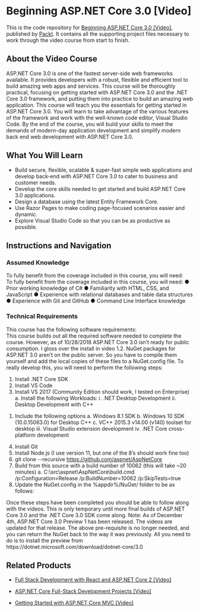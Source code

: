 # Beginning ASP.NET Core 3.0 [Video]
This is the code repository for [Beginning ASP.NET Core 3.0 [Video]](https://www.packtpub.com/web-development/beginning-aspnet-core-30-video?utm_source=github&utm_medium=repository&utm_campaign=9781789619355), published by [Packt](https://www.packtpub.com/?utm_source=github). It contains all the supporting project files necessary to work through the video course from start to finish.
## About the Video Course
ASP.NET Core 3.0 is one of the fastest server-side web frameworks available. It provides developers with a robust, flexible and efficient tool to build amazing web apps and services. 
	This course will be thoroughly practical, focusing on getting started with ASP.NET Core 3.0 and the .NET Core 3.0 framework, and putting them into practice to build an amazing web application. This course will teach you the essentials for getting started in ASP.NET Core 3.0. You will learn to take advantage of the various features of the framework and work with the well-known code editor, Visual Studio Code.
By the end of the course, you will build your skills to meet the demands of modern-day application development and simplify modern back end web development with ASP.NET Core 3.0.


<H2>What You Will Learn</H2>
<DIV class=book-info-will-learn-text>
<UL>
<LI>Build secure, flexible, scalable &amp; super-fast simple web applications and develop back-end with ASP.NET Core 3.0 to cater to business and customer needs. 
<LI>Develop the core skills needed to get started and build ASP.NET Core 3.0 applications. 
<LI>Design a database using the latest Entity Framework Core. 
<LI>Use Razor Pages to make coding page-focused scenarios easier and dynamic. 
<LI>Explore Visual Studio Code so that you can be as productive as possible. </LI></UL></DIV>

## Instructions and Navigation
### Assumed Knowledge
To fully benefit from the coverage included in this course, you will need:<br/>
To fully benefit from the coverage included in this course, you will need:
●	Prior working knowledge of C#
●	Familiarity with HTML, CSS, and JavaScript
●	Experience with relational databases and table data structures
●	Experience with Git and GitHub
●	Command Line Interface knowledge

### Technical Requirements
This course has the following software requirements:<br/>
This course builds out all the required software needed to complete the course.
However, as of 10/28/2018 ASP.NET Core 3.0 isn’t ready for public consumption. I gloss over the install in video 1.2. NuGet packages for ASP.NET 3.0 aren’t on the public server. So you have to compile them yourself and add the local copies of these files to a NuGet.config file. To really develop this, you will need to perform the following steps:
1)	Install .NET Core SDK
2)	Install VS Code
3)	Install VS 2017 (Community Edition should work, I tested on Enterprise)
a.	Install the following Workloads:
i.	.NET Desktop Development
ii.	Desktop Development with C++
1.	Include the following options
a.	Windows 8.1 SDK
b.	Windows 10 SDK (10.0.15063.0) for Desktop C++
c.	VC++ 2015.3 v14.00 (v140) toolset for desktop
iii.	Visual Studio extension development
iv.	.NET Core cross-platform development
4)	Install Git
5)	Install Node.js (I use version 11, but one of the 8’s should work fine too)
6)	git clone --recursive https://github.com/aspnet/AspNetCore
7)	Build from this source with a build number of 10062 (this will take ~20 minutes)
a.	C:\src\aspnet\AspNetCore\build.cmd /p:Configuration=Release /p:BuildNumber=10062 /p:SkipTests=true
8)	Update the NuGet.config in the %appdir%/NuGet/ folder to be as follows:
<?xml version="1.0" encoding="utf-8"?>
<configuration>
    <packageSources>
        <clear />
        <add key="MyBuildOfAspNetCore" value="C:\src\aspnet\AspNetCore\artifacts\build\" />
        <add key="NuGet.org" value="https://api.nuget.org/v3/index.json" />
    </packageSources>
</configuration>
Once these steps have been completed you should be able to follow along with the videos. This is only temporary until more final builds of ASP.NET Core 3.0 and the .NET Core 3.0 SDK come along.
Note: As of December 4th, ASP.NET Core 3.0 Preview 1 has been released. The videos are updated for that release. The above pre-requisite is no longer needed, and you can return the NuGet back to the way it was previously. All you need to do is to install the preview from https://dotnet.microsoft.com/download/dotnet-core/3.0


## Related Products
* [Full Stack Development with React and ASP.NET Core 2 [Video]](https://www.packtpub.com/web-development/full-stack-development-react-and-aspnet-core-2-video?utm_source=github&utm_medium=repository&utm_campaign=9781789618754)

* [ASP.NET Core Full-Stack Development Projects [Video]](https://www.packtpub.com/web-development/aspnet-core-full-stack-development-projects-video?utm_source=github&utm_medium=repository&utm_campaign=9781788998215)

* [Getting Started with ASP.NET Core MVC [Video]](https://www.packtpub.com/application-development/getting-started-aspnet-core-mvc-video?utm_source=github&utm_medium=repository&utm_campaign=9781786461957)

